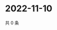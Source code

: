 # 2022-11-10

共 0 条

<!-- BEGIN WEIBO -->
<!-- 最后更新时间 Thu Nov 10 2022 11:47:44 GMT+0800 (China Standard Time) -->

<!-- END WEIBO -->
